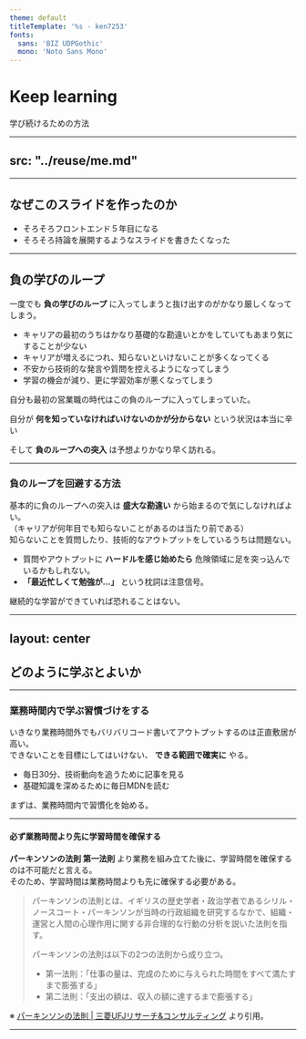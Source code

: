 ```yaml
---
theme: default
titleTemplate: '%s - ken7253'
fonts:
  sans: 'BIZ UDPGothic'
  mono: 'Noto Sans Mono'
---
```


# Keep learning
学び続けるための方法

---
src: "../reuse/me.md"
---

---

## なぜこのスライドを作ったのか

- そろそろフロントエンド５年目になる
- そろそろ持論を展開するようなスライドを書きたくなった

---

## 負の学びのループ

一度でも **負の学びのループ** に入ってしまうと抜け出すのがかなり厳しくなってしまう。  

- キャリアの最初のうちはかなり基礎的な勘違いとかをしていてもあまり気にすることが少ない
- キャリアが増えるにつれ、知らないといけないことが多くなってくる
- 不安から技術的な発言や質問を控えるようになってしまう
- 学習の機会が減り、更に学習効率が悪くなってしまう

自分も最初の営業職の時代はこの負のループに入ってしまっていた。  

自分が **何を知っていなければいけないのかが分からない** という状況は本当に辛い  

そして **負のループへの突入** は予想よりかなり早く訪れる。

---

### 負のループを回避する方法

基本的に負のループへの突入は **盛大な勘違い** から始まるので気にしなければよい。  
（キャリアが何年目でも知らないことがあるのは当たり前である）  
知らないことを質問したり、技術的なアウトプットをしているうちは問題ない。

- 質問やアウトプットに **ハードルを感じ始めたら** 危険領域に足を突っ込んでいるかもしれない。
- **「最近忙しくて勉強が…」** という枕詞は注意信号。

継続的な学習ができていれば恐れることはない。

---
layout: center
---

## どのように学ぶとよいか

---

### 業務時間内で学ぶ習慣づけをする

いきなり業務時間外でもバリバリコード書いてアウトプットするのは正直敷居が高い。  
できないことを目標にしてはいけない、 **できる範囲で確実に** やる。

- 毎日30分、技術動向を追うために記事を見る
- 基礎知識を深めるために毎日MDNを読む

まずは、業務時間内で習慣化を始める。

---

#### 必ず業務時間より先に学習時間を確保する

**パーキンソンの法則 第一法則** より業務を組み立てた後に、学習時間を確保するのは不可能だと言える。  
そのため、学習時間は業務時間よりも先に確保する必要がある。

> パーキンソンの法則とは、イギリスの歴史学者・政治学者であるシリル・ノースコート・パーキンソンが当時の行政組織を研究するなかで、組織・運営と人間の心理作用に関する非合理的な行動の分析を説いた法則を指す。
>
> パーキンソンの法則は以下の2つの法則から成り立つ。
>
> - 第一法則：「仕事の量は、完成のために与えられた時間をすべて満たすまで膨張する」
> - 第二法則：「支出の額は、収入の額に達するまで膨張する」

※ [パーキンソンの法則 | 三菱UFJリサーチ&コンサルティング](https://www.murc.jp/library/terms/ha/parkinsons-law/) より引用。

<!--

### 理解のフェーズを理解する

<div style="display: flex;">
<img style="height: 360px;" src="https://pbs.twimg.com/media/FoXlrG5acAEYl8R?format=png&name=900x900" />
<img style="height: 360px;" src="https://pbs.twimg.com/media/FoXltoIaEAEqGuZ?format=png&name=900x900" />
</div>

-->

---
